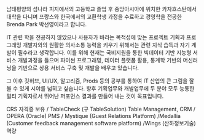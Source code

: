 남태평양의 섬나라 피지에서의 고등학교 졸업 후 중앙아시아에 위치한 카자흐스탄에서 대학을 다니며 프랑스와 한국에서의 교환학생 과정을 수료하고 경영학을 전공한 Brenda Park 박선영이라고 합니다.

IT 관련 학을 전공하지 않았으나 사용자가 바라는 목적성에 맞는 프로젝트 기획과 프로그래밍 개발자와의 원활한 의사소통 능력을 키우기 위해서는 관련 지식 습득과 자기 계발이 필수라고 생각합니다. 이를 위해 현재는 국비지원을 통한 빅데이터 기반 지능형 서비스 개발과정을 들으며 파이썬 프로그래밍, 데이터 플랫폼 활용, 통계학 기반의 머신러닝을 기반으로 상용 서비스 구축 및 개발을 배우고 있습니다. 

그 이후 깃허브, UI/UX, 알고리즘, Prods 등의 공부를 통하여 IT 산업의 큰 그림을 잘 볼 수 있게 시야를 넓히고 싶습니다. 향후 기획업무와 개발업무에 두 분야 모두 능통한 멀티 기획자로서 뛰어난 퍼포먼스 결과를 만들어 내는 것이 목표입니다.

CRS 자격증 보유 / TableCheck (구 TableSolution) Table Management, CRM / OPERA (Oracle) PMS / Mystique (Guest Relations Platform) /Medallia (Customer feedback management software platform) /Wings (산하정보기술) 역량


